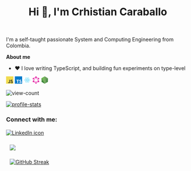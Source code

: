 <h1 align="center">Hi 👋, I'm Crhistian Caraballo</h1>

<br />

I'm a self-taught passionate System and Computing Engineering from Colombia.

**About me**

- ❤️ I love writing TypeScript, and building fun experiments on type-level

<code><img height="20" alt="javascript" src="https://raw.githubusercontent.com/github/explore/80688e429a7d4ef2fca1e82350fe8e3517d3494d/topics/javascript/javascript.png"></code>
<code><img height="20" alt="typescript" src="https://raw.githubusercontent.com/github/explore/80688e429a7d4ef2fca1e82350fe8e3517d3494d/topics/typescript/typescript.png"></code>
<code><img height="20" alt="react" src="https://raw.githubusercontent.com/github/explore/80688e429a7d4ef2fca1e82350fe8e3517d3494d/topics/react/react.png"></code>
<code><img height="20" alt="graphql" src="https://raw.githubusercontent.com/github/explore/5c058a388828bb5fde0bcafd4bc867b5bb3f26f3/topics/graphql/graphql.png"></code>
<code><img height="20" alt="nodejs" src="https://raw.githubusercontent.com/github/explore/80688e429a7d4ef2fca1e82350fe8e3517d3494d/topics/nodejs/nodejs.png"></code>    
<p align="left"> <img src="https://komarev.com/ghpvc/?username=masterofelectronic&label=Profile%20views&color=0e75b6&style=flat" alt="view-count" /> </p>




<p align="left"> <a href="https://github.com/ryo-ma/github-profile-trophy"><img src="https://github-profile-trophy.vercel.app/?username=Crhis35&theme=nord" alt="profile-stats" /></a> </p>

<h3 align="left">Connect with me:</h3>
<p align="left">
  <a href="https://www.linkedin.com/in/crhistian-caraballo/" target="blank"><img align="center" src="https://raw.githubusercontent.com/rahuldkjain/github-profile-readme-generator/master/src/images/icons/Social/linked-in-alt.svg" alt="LinkedIn icon" height="30" width="40" /></a>
</p>

<div style="display: flex; flex-wrap: wrap; justify-content: center;">
  <div style="flex: 1 1 30%; margin: 10px;">
   <picture>
    <source
      srcset="https://github-readme-stats.vercel.app/api?username=crhis35&show_icons=true&theme=dark"
      media="(prefers-color-scheme: dark)"
    />
    <source
      srcset="https://github-readme-stats.vercel.app/api?username=crhis35&show_icons=true"
      media="(prefers-color-scheme: light), (prefers-color-scheme: no-preference)"
    />
    <img src="https://github-readme-stats.vercel.app/api?username=crhis35&show_icons=true" />
  </picture>
  </div>
  <div style="flex: 1 1 100%; margin: 10px;">
   <a href="https://git.io/streak-stats"><img src="https://github-readme-streak-stats.herokuapp.com?user=Crhis35&theme=dark" alt="GitHub Streak" /></a>
  </div>
</div>



<!---
Crhis35/Crhis35 is a ✨ special ✨ repository because its `README.md` (this file) appears on your GitHub profile.
You can click the Preview link to take a look at your changes.
--->
